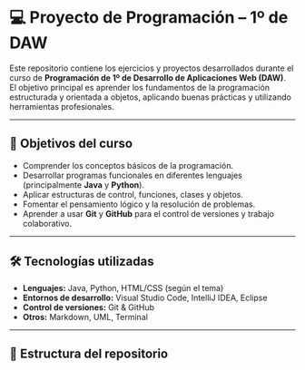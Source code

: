 # 💻 Proyecto de Programación – 1º de DAW

Este repositorio contiene los ejercicios y proyectos desarrollados durante el curso de **Programación de 1º de Desarrollo de Aplicaciones Web (DAW)**.  
El objetivo principal es aprender los fundamentos de la programación estructurada y orientada a objetos, aplicando buenas prácticas y utilizando herramientas profesionales.

---

## 🧠 Objetivos del curso

- Comprender los conceptos básicos de la programación.
- Desarrollar programas funcionales en diferentes lenguajes (principalmente **Java** y **Python**).
- Aplicar estructuras de control, funciones, clases y objetos.
- Fomentar el pensamiento lógico y la resolución de problemas.
- Aprender a usar **Git** y **GitHub** para el control de versiones y trabajo colaborativo.

---

## 🛠️ Tecnologías utilizadas

- **Lenguajes:** Java, Python, HTML/CSS (según el tema)
- **Entornos de desarrollo:** Visual Studio Code, IntelliJ IDEA, Eclipse
- **Control de versiones:** Git & GitHub
- **Otros:** Markdown, UML, Terminal

---

## 📂 Estructura del repositorio

